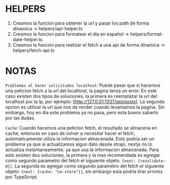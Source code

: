 # HELPERS
1. Creamos la funcion para obtener la url y pasar los path de forma dinamica → helpers/api-helper.ts
2. Creamos la funcion para formatear el dia en español → helpers/format-date-helper.ts
3. Creamos la funcion para realizar el fetch a una api de forma dinamica → helpers/fetch-api.ts

# NOTAS
`Problemas al hacer solicitudes localhost`: Puede pasar que si hacemos una peticion fetch a la url del localhost, la pagina lanza un error. En este caso existen dos tipos de soluciones, la primera es reemplazar la url del localhost por la ip, por ejemplo: [http://127.0.01:1337/api/posts]. La segunda opcion es utilizar la url que nos da render cuando levantamos la pagina. Sin embargo, hoy en dia este problema ya no pasa, pero esta bueno saberlo por las dudas.

`Cache`: Cuando hacemos una peticion fetch, el resultado se almacena en cache, entonces en caso de volver a necesitar hacer el fetch, automaticamente utiliza la informacion almacenada. Esto podria ser un problema ya que si actualizamos algun dato desde strapi, nextjs no lo actualiza instantaneamente, ya que usa la informacion almacenada. Para esto existen dos soluciones, la primera y la mas recomendada es agregar como segundo parametro del fetch el siguiente objeto: `{next: {revalidate: 0}}`. La segunda es agregar como segundo parametro del fetch el siguiente objeto: `{next: {cache: "no-store"}}`, sin embargo esta podria tirar errores por TypeScript.

